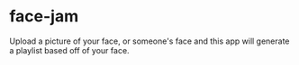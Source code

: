 # face-jam
Upload a picture of  your face, or someone's face and this app will generate a playlist based off of your face.
